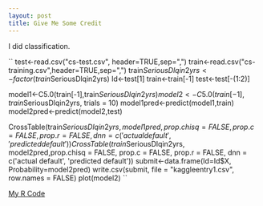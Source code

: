 ```yaml
---
layout: post
title: Give Me Some Credit
---
```

I did classification.

``
test<-read.csv("cs-test.csv", header=TRUE,sep=",")
train<-read.csv("cs-training.csv",header=TRUE,sep=",")
train$SeriousDlqin2yrs<-factor(train$SeriousDlqin2yrs)
Id<-test[1]
train<-train[-1]
test<-test[-(1:2)]

model1<-C5.0(train[-1],train$SeriousDlqin2yrs)
model2<-C5.0(train[-1],train$SeriousDlqin2yrs, trials = 10)
model1pred<-predict(model1,train)
model2pred<-predict(model2,test)

CrossTable(train$SeriousDlqin2yrs, model1pred,prop.chisq = FALSE, prop.c = FALSE, prop.r = FALSE, dnn = c('actual default', 'predicted default'))
CrossTable(train$SeriousDlqin2yrs, model2pred,prop.chisq = FALSE, prop.c = FALSE, prop.r = FALSE, dnn = c('actual default', 'predicted default'))
submit<-data.frame(Id=Id$X, Probability=model2pred)
write.csv(submit, file = "kaggleentry1.csv", row.names = FALSE)
plot(model2)
``

[My R Code](https://github.com/mbking92/kaggle/blob/master/firstkagglecredit.R) 
